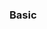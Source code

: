 <div id="title">

### Basic
</div>

<div id="body">

<include src="dontRepeatObvious/unit-inParent-asPanel.md" boilerplate />
<include src="writeToReader/unit-inParent-asPanel.md" boilerplate />

</div>